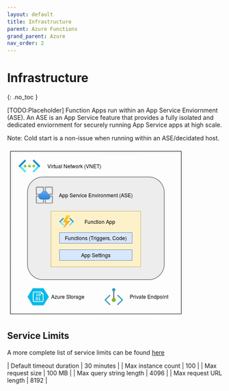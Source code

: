 ```yaml
---
layout: default
title: Infrastructure
parent: Azure Functions
grand_parent: Azure
nav_order: 2
---
```


# Infrastructure
{: .no_toc }

[TODO:Placeholder] Function Apps run within an App Service Enviornment (ASE). An 
ASE is an App Service feature that provides a fully isolated and dedicated 
enviornment for securely running App Service apps at high scale.

Note: Cold start is a non-issue when running within an ASE/decidated host.

![FunctionApp](../../assets/images/functionapp.png)

## Service Limits

A more complete list of service limits can be found 
[here](https://docs.microsoft.com/en-us/azure/azure-functions/functions-scale) 

| Default timeout duration  | 30 minutes    |
| Max instance count        | 100           |
| Max request size          | 100 MB        |
| Max query string length   | 4096          |
| Max request URL length    | 8192          |
